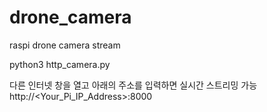 # drone_camera
raspi drone camera stream


python3 http_camera.py

다른 인터넷 창을 열고 아래의 주소를 입력하면 실시간 스트리밍 가능
http://<Your_Pi_IP_Address>:8000